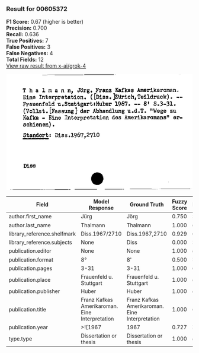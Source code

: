 ### Result for 00605372
**F1 Score:** 0.67 (higher is better)<br>**Precision:** 0.700<br>**Recall:** 0.636<br>**True Positives:** 7<br>**False Positives:** 3<br>**False Negatives:** 4<br>**Total Fields:** 12<br>[View raw result from x-ai/grok-4](https://github.com/RISE-UNIBAS/humanities_data_benchmark/blob/main/results/2025-10-20/T0270/request_T0270_00605372.json)

<img src="https://github.com/RISE-UNIBAS/humanities_data_benchmark/blob/main/benchmarks/zettelkatalog/images/00605372.jpg?raw=true" alt="00605372" width="600px">

| Field | Model Response | Ground Truth | Fuzzy Score | Match |
|-------|----------------|--------------|-------------|-------|
| author.first_name | Jürg | Jörg | 0.750 | ❌ |
| author.last_name | Thalmann | Thalmann | 1.000 | ✅ |
| library_reference.shelfmark | Diss.1967/2710 | Diss.1967,2710 | 0.929 | ✅ |
| library_reference.subjects | None | Diss | 0.000 | ❌ |
| publication.editor | None | None | 1.000 | ✅ |
| publication.format | 8° | 8' | 0.500 | ❌ |
| publication.pages | 3-31 | 3-31 | 1.000 | ✅ |
| publication.place | Frauenfeld u. Stuttgart | Frauenfeld u. Stuttgart | 1.000 | ✅ |
| publication.publisher | Huber | Huber | 1.000 | ✅ |
| publication.title | Franz Kafkas Amerikaroman. Eine Interpretation | Franz Kafkas Amerikaroman. Eine Interpretation | 1.000 | ✅ |
| publication.year | >![1967 | 1967 | 0.727 | ❌ |
| type.type | Dissertation or thesis | Dissertation or thesis | 1.000 | ✅ |

